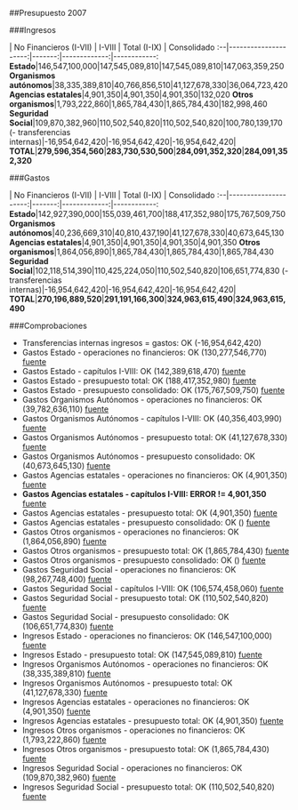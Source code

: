 ##Presupuesto 2007

###Ingresos

 | No Financieros (I-VII) | I-VIII | Total (I-IX) | Consolidado
:--|---------------------:|-------:|-------------:|------------:
**Estado**|146,547,100,000|147,545,089,810|147,545,089,810|147,063,359,250
**Organismos autónomos**|38,335,389,810|40,766,856,510|41,127,678,330|36,064,723,420
**Agencias estatales**|4,901,350|4,901,350|4,901,350|132,020
**Otros organismos**|1,793,222,860|1,865,784,430|1,865,784,430|182,998,460
**Seguridad Social**|109,870,382,960|110,502,540,820|110,502,540,820|100,780,139,170
(- transferencias internas)|-16,954,642,420|-16,954,642,420|-16,954,642,420|
**TOTAL**|**279,596,354,560**|**283,730,530,500**|**284,091,352,320**|**284,091,352,320**

###Gastos

 | No Financieros (I-VII) | I-VIII | Total (I-IX) | Consolidado
:--|---------------------:|-------:|-------------:|------------:
**Estado**|142,927,390,000|155,039,461,700|188,417,352,980|175,767,509,750
**Organismos autónomos**|40,236,669,310|40,810,437,190|41,127,678,330|40,673,645,130
**Agencias estatales**|4,901,350|4,901,350|4,901,350|4,901,350
**Otros organismos**|1,864,056,890|1,865,784,430|1,865,784,430|1,865,784,430
**Seguridad Social**|102,118,514,390|110,425,224,050|110,502,540,820|106,651,774,830
(- transferencias internas)|-16,954,642,420|-16,954,642,420|-16,954,642,420|
**TOTAL**|**270,196,889,520**|**291,191,166,300**|**324,963,615,490**|**324,963,615,490**

###Comprobaciones

 * Transferencias internas ingresos = gastos: OK (-16,954,642,420)
 * Gastos Estado - operaciones no financieros: OK (130,277,546,770)   [fuente](http://www.sepg.pap.minhap.gob.es/Presup/PGE2007Ley/PGE-ROM/doc/HTM/N_07_S_R_6_2_801_1_3.HTM)
 * Gastos Estado - capítulos I-VIII: OK (142,389,618,470)   [fuente](http://www.sepg.pap.minhap.gob.es/Presup/PGE2007Ley/PGE-ROM/doc/HTM/N_07_S_R_6_2_801_1_3.HTM)
 * Gastos Estado - presupuesto total: OK (188,417,352,980)   [fuente](http://www.sepg.pap.minhap.gob.es/Presup/PGE2007Ley/PGE-ROM/doc/HTM/N_07_S_R_6_2_801_1_3.HTM)
 * Gastos Estado - presupuesto consolidado: OK (175,767,509,750)   [fuente](http://www.sepg.pap.minhap.gob.es/Presup/PGE2007Ley/PGE-ROM/doc/HTM/N_07_S_R_6_2_801_1_3.HTM)
 * Gastos Organismos Autónomos - operaciones no financieros: OK (39,782,636,110)   [fuente](http://www.sepg.pap.minhap.gob.es/Presup/PGE2007Ley/PGE-ROM/doc/HTM/N_07_S_R_6_2_802_1_3.HTM)
 * Gastos Organismos Autónomos - capítulos I-VIII: OK (40,356,403,990)   [fuente](http://www.sepg.pap.minhap.gob.es/Presup/PGE2007Ley/PGE-ROM/doc/HTM/N_07_S_R_6_2_802_1_3.HTM)
 * Gastos Organismos Autónomos - presupuesto total: OK (41,127,678,330)   [fuente](http://www.sepg.pap.minhap.gob.es/Presup/PGE2007Ley/PGE-ROM/doc/HTM/N_07_S_R_6_2_802_1_3.HTM)
 * Gastos Organismos Autónomos - presupuesto consolidado: OK (40,673,645,130)   [fuente](http://www.sepg.pap.minhap.gob.es/Presup/PGE2007Ley/PGE-ROM/doc/HTM/N_07_S_R_6_2_802_1_3.HTM)
 * Gastos Agencias estatales - operaciones no financieros: OK (4,901,350)   [fuente](http://www.sepg.pap.minhap.gob.es/Presup/PGE2007Ley/PGE-ROM/doc/HTM/N_07_S_R_6_2_803_1_3.HTM)
 * **Gastos Agencias estatales - capítulos I-VIII: ERROR  != 4,901,350**   [fuente](http://www.sepg.pap.minhap.gob.es/Presup/PGE2007Ley/PGE-ROM/doc/HTM/N_07_S_R_6_2_803_1_3.HTM)
 * Gastos Agencias estatales - presupuesto total: OK (4,901,350)   [fuente](http://www.sepg.pap.minhap.gob.es/Presup/PGE2007Ley/PGE-ROM/doc/HTM/N_07_S_R_6_2_803_1_3.HTM)
 * Gastos Agencias estatales - presupuesto consolidado: OK ()   [fuente](http://www.sepg.pap.minhap.gob.es/Presup/PGE2007Ley/PGE-ROM/doc/HTM/N_07_S_R_6_2_803_1_3.HTM)
 * Gastos Otros organismos - operaciones no financieros: OK (1,864,056,890)   [fuente](http://www.sepg.pap.minhap.gob.es/Presup/PGE2007Ley/PGE-ROM/doc/HTM/N_07_S_R_6_2_804_1_3.HTM)
 * Gastos Otros organismos - presupuesto total: OK (1,865,784,430)   [fuente](http://www.sepg.pap.minhap.gob.es/Presup/PGE2007Ley/PGE-ROM/doc/HTM/N_07_S_R_6_2_804_1_3.HTM)
 * Gastos Otros organismos - presupuesto consolidado: OK ()   [fuente](http://www.sepg.pap.minhap.gob.es/Presup/PGE2007Ley/PGE-ROM/doc/HTM/N_07_S_R_6_2_804_1_3.HTM)
 * Gastos Seguridad Social - operaciones no financieros: OK (98,267,748,400)   [fuente](http://www.sepg.pap.minhap.gob.es/Presup/PGE2007Ley/PGE-ROM/doc/HTM/N_07_S_R_6_2_805_1_3.HTM)
 * Gastos Seguridad Social - capítulos I-VIII: OK (106,574,458,060)   [fuente](http://www.sepg.pap.minhap.gob.es/Presup/PGE2007Ley/PGE-ROM/doc/HTM/N_07_S_R_6_2_805_1_3.HTM)
 * Gastos Seguridad Social - presupuesto total: OK (110,502,540,820)   [fuente](http://www.sepg.pap.minhap.gob.es/Presup/PGE2007Ley/PGE-ROM/doc/HTM/N_07_S_R_6_2_805_1_3.HTM)
 * Gastos Seguridad Social - presupuesto consolidado: OK (106,651,774,830)   [fuente](http://www.sepg.pap.minhap.gob.es/Presup/PGE2007Ley/PGE-ROM/doc/HTM/N_07_S_R_6_2_805_1_3.HTM)
 * Ingresos Estado - operaciones no financieros: OK (146,547,100,000)   [fuente](http://www.sepg.pap.minhap.gob.es/Presup/PGE2007Ley/PGE-ROM/doc/HTM/N_07_S_R_6_1_101_1_5_1.HTM)
 * Ingresos Estado - presupuesto total: OK (147,545,089,810)   [fuente](http://www.sepg.pap.minhap.gob.es/Presup/PGE2007Ley/PGE-ROM/doc/HTM/N_07_S_R_6_1_101_1_5_1.HTM)
 * Ingresos Organismos Autónomos - operaciones no financieros: OK (38,335,389,810)   [fuente](http://www.sepg.pap.minhap.gob.es/Presup/PGE2007Ley/PGE-ROM/doc/HTM/N_07_S_R_6_1_102_1_4_1.HTM)
 * Ingresos Organismos Autónomos - presupuesto total: OK (41,127,678,330)   [fuente](http://www.sepg.pap.minhap.gob.es/Presup/PGE2007Ley/PGE-ROM/doc/HTM/N_07_S_R_6_1_102_1_4_1.HTM)
 * Ingresos Agencias estatales - operaciones no financieros: OK (4,901,350)   [fuente](http://www.sepg.pap.minhap.gob.es/Presup/PGE2007Ley/PGE-ROM/doc/HTM/N_07_S_R_6_1_103_1_4_1.HTM)
 * Ingresos Agencias estatales - presupuesto total: OK (4,901,350)   [fuente](http://www.sepg.pap.minhap.gob.es/Presup/PGE2007Ley/PGE-ROM/doc/HTM/N_07_S_R_6_1_103_1_4_1.HTM)
 * Ingresos Otros organismos - operaciones no financieros: OK (1,793,222,860)   [fuente](http://www.sepg.pap.minhap.gob.es/Presup/PGE2007Ley/PGE-ROM/doc/HTM/N_07_S_R_6_1_104_1_4_1.HTM)
 * Ingresos Otros organismos - presupuesto total: OK (1,865,784,430)   [fuente](http://www.sepg.pap.minhap.gob.es/Presup/PGE2007Ley/PGE-ROM/doc/HTM/N_07_S_R_6_1_104_1_4_1.HTM)
 * Ingresos Seguridad Social - operaciones no financieros: OK (109,870,382,960)   [fuente](http://www.sepg.pap.minhap.gob.es/Presup/PGE2007Ley/PGE-ROM/doc/HTM/N_07_S_R_6_1_105_1_5_1.HTM)
 * Ingresos Seguridad Social - presupuesto total: OK (110,502,540,820)   [fuente](http://www.sepg.pap.minhap.gob.es/Presup/PGE2007Ley/PGE-ROM/doc/HTM/N_07_S_R_6_1_105_1_5_1.HTM)
